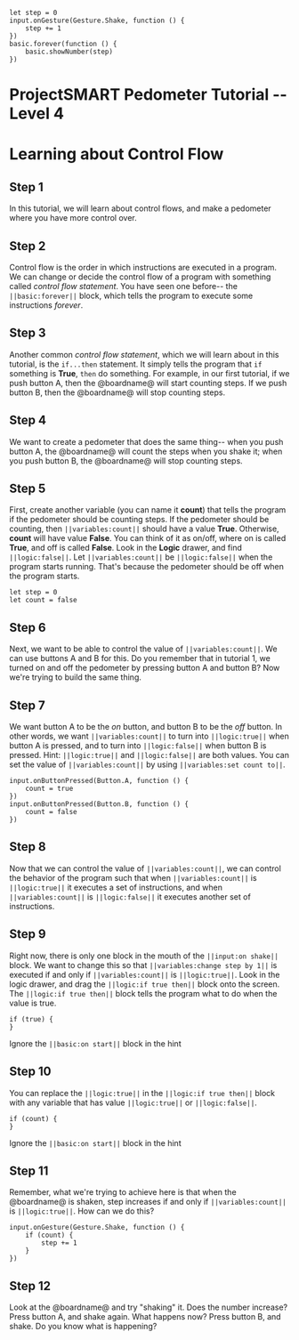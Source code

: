 ```template
let step = 0
input.onGesture(Gesture.Shake, function () {
    step += 1
})
basic.forever(function () {
    basic.showNumber(step)
})
```
# ProjectSMART Pedometer Tutorial -- Level 4
# Learning about Control Flow


## Step 1

In this tutorial, we will learn about control flows, and make a pedometer where you have more control over.

## Step 2

Control flow is the order in which instructions are executed in a program.
We can change or decide the control flow of a program with something called _control flow statement_. You have seen one before-- the ``||basic:forever||`` block, which tells the program to execute some instructions _forever_.

## Step 3

Another common _control flow statement_, which we will learn about in this tutorial, is the `if...then` statement. It simply tells the program that `if` something is **True**, `then` do something.
For example, in our first tutorial, if we push button A, then the @boardname@ will start counting steps. If we push button B, then the @boardname@ will stop counting steps. 

## Step 4

We want to create a pedometer that does the same thing-- when you push button A, the @boardname@ will count the steps when you shake it; when you push button B, the @boardname@ will stop counting steps.

## Step 5

First, create another variable (you can name it **count**) that tells the program if the pedometer should be counting steps.
If the pedometer should be counting, then ``||variables:count||`` should have a value **True**.
Otherwise, **count** will have value **False**.
You can think of it as on/off, where on is called **True**, and off is called **False**.
Look in the **Logic** drawer, and find ``||logic:false||``.
Let ``||variables:count||`` be ``||logic:false||`` when the program starts running. That's because the pedometer should be off when the program starts.

```blocks
let step = 0
let count = false
```

## Step 6

Next, we want to be able to control the value of ``||variables:count||``.
We can use buttons A and B for this.
Do you remember that in tutorial 1, we turned on and off the pedometer by pressing button A and button B?
Now we're trying to build the same thing.

## Step 7

We want button A to be the *on* button, and button B to be the *off* button.
In other words, we want ``||variables:count||`` to turn into ``||logic:true||`` when button A is pressed,
and to turn into ``||logic:false||`` when button B is pressed.
Hint: ``||logic:true||`` and ``||logic:false||`` are both values. You can set the value of ``||variables:count||`` by using ``||variables:set count to||``.

```blocks
input.onButtonPressed(Button.A, function () {
    count = true
})
input.onButtonPressed(Button.B, function () {
    count = false
})
```

## Step 8

Now that we can control the value of ``||variables:count||``,
we can control the behavior of the program such that when ``||variables:count||`` is ``||logic:true||`` it executes a set of instructions, 
and when ``||variables:count||`` is ``||logic:false||`` it executes another set of instructions.

## Step 9

Right now, there is only one block in the mouth of the ``||input:on shake||`` block.
We want to change this so that ``||variables:change step by 1||`` is executed if and only if ``||variables:count||`` is ``||logic:true||``.
Look in the logic drawer, and drag the ``||logic:if true then||`` block onto the screen.
The ``||logic:if true then||`` block tells the program what to do when the value is true.

```blocks
if (true) {
}
```
Ignore the ``||basic:on start||`` block in the hint

## Step 10

You can replace the ``||logic:true||`` in the ``||logic:if true then||`` block with any variable that has value ``||logic:true||`` or ``||logic:false||``.

```blocks
if (count) {
}
```
Ignore the ``||basic:on start||`` block in the hint

## Step 11

Remember, what we're trying to achieve here is that when the @boardname@ is shaken, step increases if and only if ``||variables:count||`` is ``||logic:true||``.
How can we do this?

```blocks
input.onGesture(Gesture.Shake, function () {
    if (count) {
        step += 1
    }
})
```

## Step 12

Look at the @boardname@ and try "shaking" it. Does the number increase?
Press button A, and shake again. What happens now?
Press button B, and shake. Do you know what is happening?
